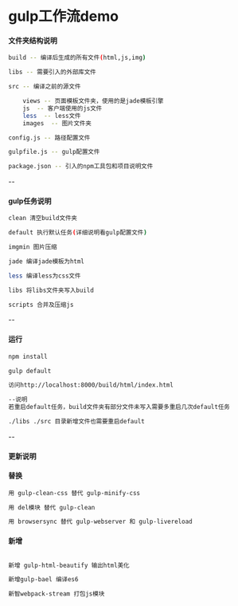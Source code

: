 # gulp工作流demo



#### **文件夹结构说明**

```sh
build -- 编译后生成的所有文件(html,js,img)  

libs -- 需要引入的外部库文件  

src -- 编译之前的源文件

    views -- 页面模板文件夹，使用的是jade模板引擎
    js  -- 客户端使用的js文件
    less  -- less文件
    images  -- 图片文件夹

config.js -- 路径配置文件

gulpfile.js -- gulp配置文件

package.json -- 引入的npm工具包和项目说明文件
```

--


#### **gulp任务说明**

```sh
clean 清空build文件夹

default 执行默认任务(详细说明看gulp配置文件)

imgmin 图片压缩

jade 编译jade模板为html

less 编译less为css文件

libs 将libs文件夹写入build

scripts 合并及压缩js
```

--


#### **运行**

```sh
npm install

gulp default

访问http://localhost:8000/build/html/index.html

--说明
若重启default任务，build文件夹有部分文件未写入需要多重启几次default任务

./libs ./src 目录新增文件也需要重启default
```

--


#### **更新说明**


#### **替换**

```sh
用 gulp-clean-css 替代 gulp-minify-css

用 del模块 替代 gulp-clean

用 browsersync 替代 gulp-webserver 和 gulp-livereload
```

#### **新增**

```sh

新增 gulp-html-beautify 输出html美化

新增gulp-bael 编译es6

新智webpack-stream 打包js模块
```
